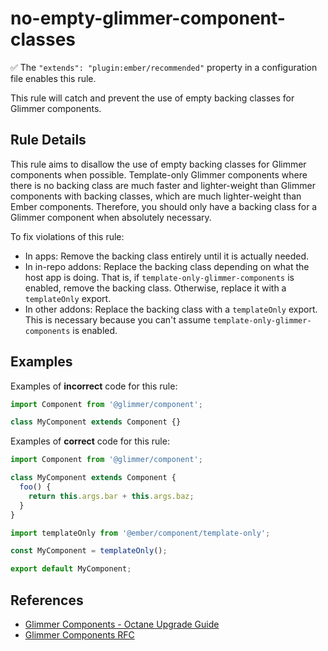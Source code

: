 # no-empty-glimmer-component-classes

:white_check_mark: The `"extends": "plugin:ember/recommended"` property in a configuration file enables this rule.

This rule will catch and prevent the use of empty backing classes for Glimmer components.

## Rule Details

This rule aims to disallow the use of empty backing classes for Glimmer components when possible. Template-only Glimmer components where there is no backing class are much faster and lighter-weight than Glimmer components with backing classes, which are much lighter-weight than Ember components. Therefore, you should only have a backing class for a Glimmer component when absolutely necessary.

To fix violations of this rule:
- In apps: Remove the backing class entirely until it is actually needed.
- In in-repo addons: Replace the backing class depending on what the host app is doing. That is, if `template-only-glimmer-components` is enabled, remove the backing class. Otherwise, replace it with a `templateOnly` export.
- In other addons: Replace the backing class with a `templateOnly` export. This is necessary because you can't assume `template-only-glimmer-components` is enabled.

## Examples

Examples of **incorrect** code for this rule:

```js
import Component from '@glimmer/component';

class MyComponent extends Component {}
```

Examples of **correct** code for this rule:

```js
import Component from '@glimmer/component';

class MyComponent extends Component {
  foo() {
    return this.args.bar + this.args.baz;
  }
}
```

```js
import templateOnly from '@ember/component/template-only';

const MyComponent = templateOnly();

export default MyComponent;
```

## References

* [Glimmer Components - Octane Upgrade Guide](https://guides.emberjs.com/release/upgrading/current-edition/glimmer-components/)
* [Glimmer Components RFC](https://emberjs.github.io/rfcs/0416-glimmer-components.html)
